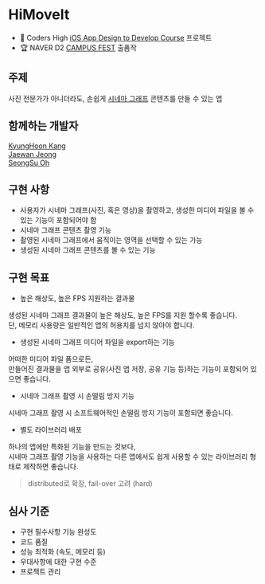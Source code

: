 # HiMoveIt
* 📱 Coders High [iOS App Design to Develop Course](https://codershigh.github.io/StudentReports/data/kwu/19_01/12/index.html) 프로젝트
* 🏆 NAVER D2 [CAMPUS FEST](http://d2campusfest.kr/7th/) 출품작

## 주제
사진 전문가가 아니더라도, 손쉽게 [시네마 그래프](https://en.wikipedia.org/wiki/Cinemagraph) 콘텐츠를 만들 수 있는 앱

## 함께하는 개발자

[KyungHoon Kang](https://github.com/KangKyung)
<br>[Jaewan Jeong](https://github.com/jwmsg0525)
<br>[SeongSu Oh](https://github.com/oss5824)

## 구현 사항 
- 사용자가 시네마 그래프(사진, 혹은 영상)을 촬영하고, 생성한 미디어 파일을 볼 수 있는 기능이 포함되어야 함
- 시네마 그래프 콘텐츠 촬영 기능
- 촬영된 시네마 그래프에서 움직이는 영역을 선택할 수 있는 가능
- 생성된 시네마 그래프 콘텐츠를 볼 수 있는 기능

## 구현 목표
- 높은 해상도, 높은 FPS 지원하는 결과물

생성된 시네마 그래프 결과물이 높은 해상도, 높은 FPS를 지원 할수록 좋습니다. 
<br>단, 메모리 사용량은 일반적인 앱의 허용치를 넘지 않아야 합니다.
<br>

- 생성된 시네마 그래프 미디어 파일을 export하는 기능

어떠한 미디어 파일 폼으로든,
<br>만들어진 결과물을 앱 외부로 공유(사진 앱 저장, 공유 기능 등)하는 기능이 포함되어 있으면 좋습니다.
<br>

- 시네마 그래프 촬영 시 손떨림 방지 기능

시네마 그래프 촬영 시 소프트웨어적인 손떨림 방지 기능이 포함되면 좋습니다.
<br>

- 별도 라이브러리 배포

하나의 앱에만 특화된 기능을 만드는 것보다, 
<br>시네마 그래프 촬영 기능을 사용하는 다른 앱에서도 쉽게 사용할 수 있는 라이브러리 형태로 제작하면 좋습니다.
<br>

> distributed로 확장, fail-over 고려 (hard)

## 심사 기준
- 구현 필수사항 기능 완성도
- 코드 품질
- 성능 최적화 (속도, 메모리 등)
- 우대사항에 대한 구현 수준
- 프로젝트 관리


